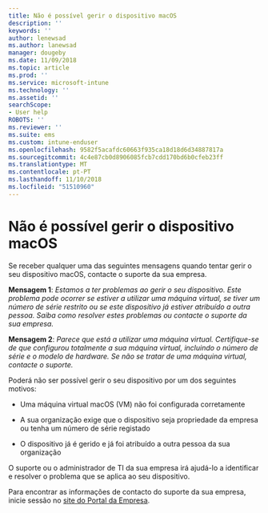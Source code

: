 ```yaml
---
title: Não é possível gerir o dispositivo macOS
description: ''
keywords: ''
author: lenewsad
ms.author: lanewsad
manager: dougeby
ms.date: 11/09/2018
ms.topic: article
ms.prod: ''
ms.service: microsoft-intune
ms.technology: ''
ms.assetid: ''
searchScope:
- User help
ROBOTS: ''
ms.reviewer: ''
ms.suite: ems
ms.custom: intune-enduser
ms.openlocfilehash: 9582f5acafdc60663f935ca18d18d6d34887817a
ms.sourcegitcommit: 4c4e87cb0d8906085fcb7cdd170bd6b0cfeb23ff
ms.translationtype: MT
ms.contentlocale: pt-PT
ms.lasthandoff: 11/10/2018
ms.locfileid: "51510960"
---
```

# <a name="unable-to-get-macos-device-managed"></a>Não é possível gerir o dispositivo macOS

Se receber qualquer uma das seguintes mensagens quando tentar gerir o seu dispositivo macOS, contacte o suporte da sua empresa.

**Mensagem 1**: *Estamos a ter problemas ao gerir o seu dispositivo. Este problema pode ocorrer se estiver a utilizar uma máquina virtual, se tiver um número de série restrito ou se este dispositivo já estiver atribuído a outra pessoa. Saiba como resolver estes problemas ou contacte o suporte da sua empresa.*

**Mensagem 2**: *Parece que está a utilizar uma máquina virtual. Certifique-se de que configurou totalmente a sua máquina virtual, incluindo o número de série e o modelo de hardware. Se não se tratar de uma máquina virtual, contacte o suporte.*  

Poderá não ser possível gerir o seu dispositivo por um dos seguintes motivos: 

* Uma máquina virtual macOS (VM) não foi configurada corretamente   

* A sua organização exige que o dispositivo seja propriedade da empresa ou tenha um número de série registado   

* O dispositivo já é gerido e já foi atribuído a outra pessoa da sua organização  

O suporte ou o administrador de TI da sua empresa irá ajudá-lo a identificar e resolver o problema que se aplica ao seu dispositivo.  

Para encontrar as informações de contacto do suporte da sua empresa, inicie sessão no [site do Portal da Empresa](https://go.microsoft.com/fwlink/?linkid=2010980).
